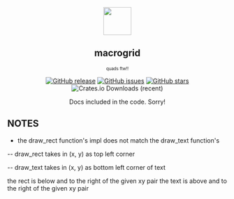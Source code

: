 <div align="center">
  
<div><img src="https://github.com/user-attachments/assets/8d5d8178-e2ef-457a-92a2-decd0e9bac50" width="64px" /><h2> macrogrid </h2></div>

<sub><sup>quads ftw!!</sup></sub>

[![GitHub release](https://img.shields.io/github/v/release/azazelcodes/mcbullet?color=blue&label=release)]()
[![GitHub issues](https://img.shields.io/github/issues/azazelcodes/mcbullet?color=red)]()
[![GitHub stars](https://img.shields.io/github/stars/azazelcodes/mcbullet)]()
![Crates.io Downloads (recent)](https://img.shields.io/crates/dr/macrogrid?logo=rust)

Docs included in the code. Sorry!
</div>

## NOTES

- the draw_rect function's impl does not match the draw_text function's

-- draw_rect takes in (x, y) as top left corner

-- draw_text takes in (x, y) as bottom left corner of text

the rect is below and to the right of the given xy pair
the text is above and to the right of the given xy pair
